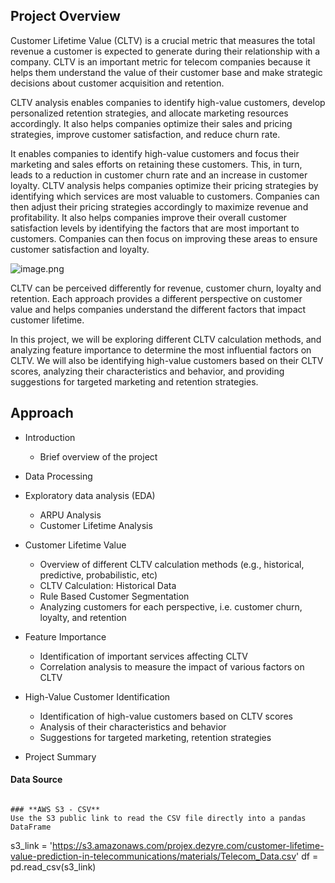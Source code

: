 ## **Project Overview**

Customer Lifetime Value (CLTV) is a crucial metric that measures the total revenue a customer is expected to generate during their relationship with a company. CLTV is an important metric for telecom companies because it helps them understand the value of their customer base and make strategic decisions about customer acquisition and retention.

CLTV analysis enables companies to identify high-value customers, develop personalized retention strategies, and allocate marketing resources accordingly. It also helps companies optimize their sales and pricing strategies, improve customer satisfaction, and reduce churn rate.

It enables companies to identify high-value customers and focus their marketing and sales efforts on retaining these customers. This, in turn, leads to a reduction in customer churn rate and an increase in customer loyalty.
CLTV analysis helps companies optimize their pricing strategies by identifying which services are most valuable to customers. Companies can then adjust their pricing strategies accordingly to maximize revenue and profitability.
It also helps companies improve their overall customer satisfaction levels by identifying the factors that are most important to customers. Companies can then focus on improving these areas to ensure customer satisfaction and loyalty.

![image.png](https://images.unsplash.com/photo-1559526324-4b87b5e36e44?ixlib=rb-4.0.3&ixid=MnwxMjA3fDB8MHxwaG90by1wYWdlfHx8fGVufDB8fHx8&auto=format&fit=crop&w=1171&q=80)

CLTV can be perceived differently for revenue, customer churn, loyalty and retention. Each approach provides a different perspective on customer value and helps companies understand the different factors that impact customer lifetime.

In this project, we will be exploring different CLTV calculation methods, and analyzing feature importance to determine the most influential factors on CLTV.
We will also be identifying high-value customers based on their CLTV scores, analyzing their characteristics and behavior, and providing suggestions for targeted marketing and retention strategies.

## **Approach**

* Introduction
    * Brief overview of the project

* Data Processing

* Exploratory data analysis (EDA)
  * ARPU Analysis
  * Customer Lifetime Analysis
    
* Customer Lifetime Value
    * Overview of different CLTV calculation methods (e.g., historical, predictive, probabilistic, etc)
    * CLTV Calculation: Historical Data
    * Rule Based Customer Segmentation
    * Analyzing customers for each perspective, i.e. customer churn, loyalty, and retention
  
* Feature Importance
    * Identification of important services affecting CLTV
    * Correlation analysis to measure the impact of various factors on CLTV
    
* High-Value Customer Identification 
    * Identification of high-value customers based on CLTV scores
    * Analysis of their characteristics and behavior
    * Suggestions for targeted marketing, retention strategies
    


* Project Summary




#### **Data Source**

```

### **AWS S3 - CSV**
Use the S3 public link to read the CSV file directly into a pandas DataFrame
```
s3_link = 'https://s3.amazonaws.com/projex.dezyre.com/customer-lifetime-value-prediction-in-telecommunications/materials/Telecom_Data.csv'
df = pd.read_csv(s3_link)
```

